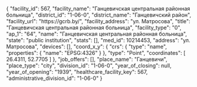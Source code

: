 {
    "facility_id": 567,
    "facility_name": "Ганцевичская центральная районная больница",
    "district_id": "1-06-0",
    "district_name": "Ганцевичский район",
    "facility_url": "https:\/\/gcrb.by\/",
    "facility_address": "ул. Матросова",
    "title": "Ганцевичская центральная районная больница",
    "facility_type": "0",
    "ap_1": "64",
    "name": "Ганцевичская центральная районная больница",
    "state": "public institution",
    "stats": [],
    "med_id": 10214453,
    "address": "ул. Матросова",
    "devices": [],
    "coord_x_y": {
        "crs": {
            "type": "name",
            "properties": {
                "name": "EPSG:4326"
            }
        },
        "type": "Point",
        "coordinates": [
            26.4311,
            52.7705
        ]
    },
    "job_offers": [],
    "place_name": "Ганцевичи",
    "place_type": "city",
    "division_id": "1-06-0",
    "year_of_closing": null,
    "year_of_opening": "1939",
    "healthcare_facility_key": 567,
    "administrative_division_id": "1-06-0"
}